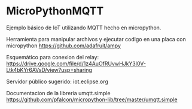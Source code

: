 # MicroPythonMQTT
Ejemplo básico de IoT utilizando MQTT hecho en micropython.

Herramienta para manipular archivos y ejecutar codigo en una placa con micropython
https://github.com/adafruit/ampy

Esquemático para conexion del relay: https://drive.google.com/file/d/1z4AuOfRUvwHJkY3l0V-Ltk4bKYr6AVsD/view?usp=sharing

Servidor público sugerido: iot.eclipse.org

Documentacion de la libreria umqtt.simple https://github.com/pfalcon/micropython-lib/tree/master/umqtt.simple
